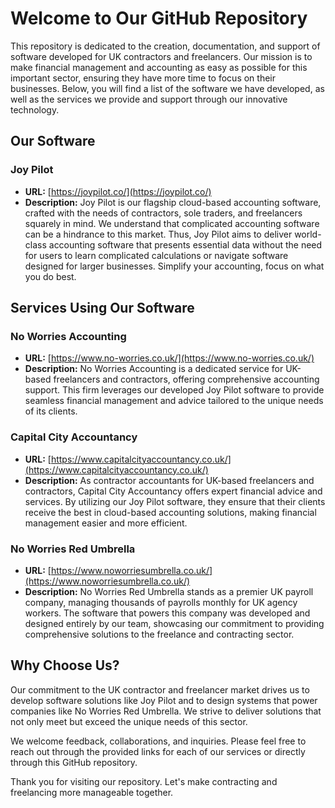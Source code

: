 # Welcome to Our GitHub Repository

This repository is dedicated to the creation, documentation, and support of software developed for UK contractors and freelancers. Our mission is to make financial management and accounting as easy as possible for this important sector, ensuring they have more time to focus on their businesses. Below, you will find a list of the software we have developed, as well as the services we provide and support through our innovative technology.

## Our Software

### Joy Pilot
- **URL:** [https://joypilot.co/](https://joypilot.co/)
- **Description:** Joy Pilot is our flagship cloud-based accounting software, crafted with the needs of contractors, sole traders, and freelancers squarely in mind. We understand that complicated accounting software can be a hindrance to this market. Thus, Joy Pilot aims to deliver world-class accounting software that presents essential data without the need for users to learn complicated calculations or navigate software designed for larger businesses. Simplify your accounting, focus on what you do best.

## Services Using Our Software

### No Worries Accounting
- **URL:** [https://www.no-worries.co.uk/](https://www.no-worries.co.uk/)
- **Description:** No Worries Accounting is a dedicated service for UK-based freelancers and contractors, offering comprehensive accounting support. This firm leverages our developed Joy Pilot software to provide seamless financial management and advice tailored to the unique needs of its clients.

### Capital City Accountancy
- **URL:** [https://www.capitalcityaccountancy.co.uk/](https://www.capitalcityaccountancy.co.uk/)
- **Description:** As contractor accountants for UK-based freelancers and contractors, Capital City Accountancy offers expert financial advice and services. By utilizing our Joy Pilot software, they ensure that their clients receive the best in cloud-based accounting solutions, making financial management easier and more efficient.

### No Worries Red Umbrella
- **URL:** [https://www.noworriesumbrella.co.uk/](https://www.noworriesumbrella.co.uk/)
- **Description:** No Worries Red Umbrella stands as a premier UK payroll company, managing thousands of payrolls monthly for UK agency workers. The software that powers this company was developed and designed entirely by our team, showcasing our commitment to providing comprehensive solutions to the freelance and contracting sector.

## Why Choose Us?

Our commitment to the UK contractor and freelancer market drives us to develop software solutions like Joy Pilot and to design systems that power companies like No Worries Red Umbrella. We strive to deliver solutions that not only meet but exceed the unique needs of this sector.

We welcome feedback, collaborations, and inquiries. Please feel free to reach out through the provided links for each of our services or directly through this GitHub repository.

Thank you for visiting our repository. Let's make contracting and freelancing more manageable together.
